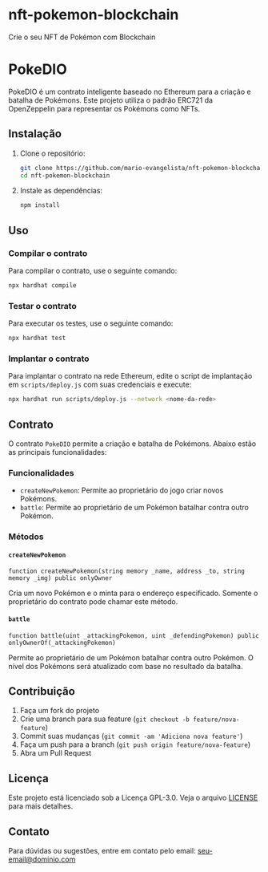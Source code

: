 # nft-pokemon-blockchain
 Crie o seu NFT de Pokémon com Blockchain
 
# PokeDIO

PokeDIO é um contrato inteligente baseado no Ethereum para a criação e batalha de Pokémons. Este projeto utiliza o padrão ERC721 da OpenZeppelin para representar os Pokémons como NFTs.

## Instalação

1. Clone o repositório:
    ```bash
    git clone https://github.com/mario-evangelista/nft-pokemon-blockchain.git
    cd nft-pokemon-blockchain
    ```

2. Instale as dependências:
    ```bash
    npm install
    ```

## Uso

### Compilar o contrato

Para compilar o contrato, use o seguinte comando:
```bash
npx hardhat compile
```

### Testar o contrato

Para executar os testes, use o seguinte comando:
```bash
npx hardhat test
```

### Implantar o contrato

Para implantar o contrato na rede Ethereum, edite o script de implantação em `scripts/deploy.js` com suas credenciais e execute:
```bash
npx hardhat run scripts/deploy.js --network <nome-da-rede>
```

## Contrato

O contrato `PokeDIO` permite a criação e batalha de Pokémons. Abaixo estão as principais funcionalidades:

### Funcionalidades

- `createNewPokemon`: Permite ao proprietário do jogo criar novos Pokémons.
- `battle`: Permite ao proprietário de um Pokémon batalhar contra outro Pokémon.

### Métodos

#### `createNewPokemon`
```solidity
function createNewPokemon(string memory _name, address _to, string memory _img) public onlyOwner
```
Cria um novo Pokémon e o minta para o endereço especificado. Somente o proprietário do contrato pode chamar este método.

#### `battle`
```solidity
function battle(uint _attackingPokemon, uint _defendingPokemon) public onlyOwnerOf(_attackingPokemon)
```
Permite ao proprietário de um Pokémon batalhar contra outro Pokémon. O nível dos Pokémons será atualizado com base no resultado da batalha.

## Contribuição

1. Faça um fork do projeto
2. Crie uma branch para sua feature (`git checkout -b feature/nova-feature`)
3. Commit suas mudanças (`git commit -am 'Adiciona nova feature'`)
4. Faça um push para a branch (`git push origin feature/nova-feature`)
5. Abra um Pull Request

## Licença

Este projeto está licenciado sob a Licença GPL-3.0. Veja o arquivo [LICENSE](LICENSE) para mais detalhes.

## Contato

Para dúvidas ou sugestões, entre em contato pelo email: seu-email@dominio.com
